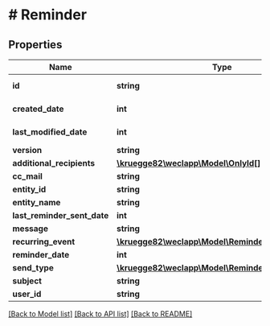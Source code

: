 # # Reminder

## Properties

Name | Type | Description | Notes
------------ | ------------- | ------------- | -------------
**id** | **string** |  | [optional] [readonly]
**created_date** | **int** |  | [optional] [readonly]
**last_modified_date** | **int** |  | [optional] [readonly]
**version** | **string** |  | [optional]
**additional_recipients** | [**\kruegge82\weclapp\Model\OnlyId[]**](OnlyId.md) |  | [optional]
**cc_mail** | **string** |  | [optional]
**entity_id** | **string** |  | [optional]
**entity_name** | **string** |  | [optional]
**last_reminder_sent_date** | **int** |  | [optional]
**message** | **string** |  | [optional]
**recurring_event** | [**\kruegge82\weclapp\Model\ReminderRecurringEvent**](ReminderRecurringEvent.md) |  | [optional]
**reminder_date** | **int** |  | [optional]
**send_type** | [**\kruegge82\weclapp\Model\ReminderSendType**](ReminderSendType.md) |  | [optional]
**subject** | **string** |  | [optional]
**user_id** | **string** |  | [optional]

[[Back to Model list]](../../README.md#models) [[Back to API list]](../../README.md#endpoints) [[Back to README]](../../README.md)
